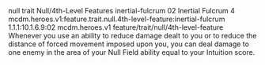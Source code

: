 <ability>
  <metadata>
    <class>null</class>
    <feature_type>trait</feature_type>
    <file_dpath>Null/4th-Level Features</file_dpath>
    <item_id>inertial-fulcrum</item_id>
    <item_index>02</item_index>
    <item_name>Inertial Fulcrum</item_name>
    <level>4</level>
    <scc>mcdm.heroes.v1:feature.trait.null.4th-level-feature:inertial-fulcrum</scc>
    <scdc>1.1.1:10.1.6.9:02</scdc>
    <source>mcdm.heroes.v1</source>
    <type>feature/trait/null/4th-level-feature</type>
  </metadata>
  <effects>
    <effect type="mundane">Whenever you use an ability to reduce damage dealt to you or to reduce the distance of forced movement imposed upon you, you can deal damage to one enemy in the area of your Null Field ability equal to your Intuition score.</effect>
  </effects>
</ability>
